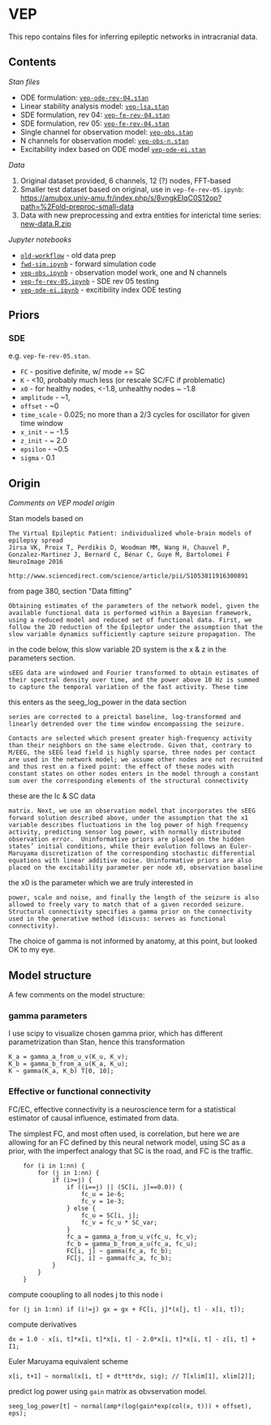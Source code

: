 # VEP

This repo contains files for inferring epileptic networks in intracranial
data.

## Contents

_Stan files_

- ODE formulation: [`vep-ode-rev-04.stan`](vep-ode-rev-04.stan)
- Linear stability analysis model: [`vep-lsa.stan`](vep-lsa.stan)
- SDE formulation, rev 04: [`vep-fe-rev-04.stan`](vep-fe-rev-04.stan)
- SDE formulation, rev 05: [`vep-fe-rev-04.stan`](vep-fe-rev-04.stan)
- Single channel for observation model: [`vep-obs.stan`](vep-obs.stan)
- N channels for observation model: [`vep-obs-n.stan`](vep-obs-n.stan)
- Excitability index based on ODE model [`vep-ode-ei.stan`](vep-ode-ei.stan)

_Data_

1. Original dataset provided, 6 channels, 12 (?) nodes, FFT-based
2. Smaller test dataset based on original, use in `vep-fe-rev-05.ipynb`: https://amubox.univ-amu.fr/index.php/s/8vngkEIqC0S12op?path=%2Fold-preproc-small-data
3. Data with new preprocessing and extra entities for interictal time series: [new-data.R.zip](https://github.com/maedoc/vep.stan/files/1521920/new-data.R.zip)

_Jupyter notebooks_

- [`old-workflow`](old-workflow.ipynb) - old data prep
- [`fwd-sim.ipynb`](fwd-sim.ipynb) - forward simulation code
- [`vep-obs.ipynb`](vep-obs.ipynb) - observation model work, one and N channels
- [`vep-fe-rev-05.ipynb`](vep-fe-rev-05.ipynb) - SDE rev 05 testing
- [`vep-ode-ei.ipynb`](vep-ode-ei.ipynb) - excitibility index ODE testing

## Priors

### SDE

e.g. `vep-fe-rev-05.stan`.

- `FC` - positive definite, w/ mode == SC
- `K` - <10, probably much less (or rescale SC/FC if problematic)
- `x0` - for healthy nodes, <-1.8, unhealthy nodes ~ -1.8
- `amplitude` - ~1, 
- `offset` - ~0
- `time_scale` - 0.025; no more than a 2/3 cycles for oscillator for given time window
- `x_init` - ~ -1.5
- `z_init` - ~ 2.0
- `epsilon` - ~0.5
- `sigma` - 0.1


## Origin

_Comments on VEP model origin_

Stan models based on

    The Virtual Epileptic Patient: individualized whole-brain models of epilepsy spread 
    Jirsa VK, Proix T, Perdikis D, Woodman MM, Wang H, Chauvel P, Gonzalez-Martinez J, Bernard C, Bénar C, Guye M, Bartolomei F 
    NeuroImage 2016

    http://www.sciencedirect.com/science/article/pii/S1053811916300891

from page 380, section "Data fitting"


    Obtaining estimates of the parameters of the network model, given the
    available functional data is performed within a Bayesian framework,
    using a reduced model and reduced set of functional data. First, we
    follow the 2D reduction of the Epileptor under the assumption that the
    slow variable dynamics sufficiently capture seizure propagation. The

in the code below, this slow variable 2D system is the x & z in the 
parameters section.

    sEEG data are windowed and Fourier transformed to obtain estimates of
    their spectral density over time, and the power above 10 Hz is summed
    to capture the temporal variation of the fast activity. These time

this enters as the seeg_log_power in the data section

    series are corrected to a preictal baseline, log-transformed and
    linearly detrended over the time window encompassing the seizure.

    Contacts are selected which present greater high-frequency activity
    than their neighbors on the same electrode. Given that, contrary to
    M/EEG, the sEEG lead field is highly sparse, three nodes per contact
    are used in the network model; we assume other nodes are not recruited
    and thus rest on a fixed point: the effect of these nodes with
    constant states on other nodes enters in the model through a constant
    sum over the corresponding elements of the structural connectivity

these are the Ic & SC data

    matrix. Next, we use an observation model that incorporates the sEEG
    forward solution described above, under the assumption that the x1
    variable describes fluctuations in the log power of high frequency
    activity, predicting sensor log power, with normally distributed
    observation error.  Uninformative priors are placed on the hidden
    states’ initial conditions, while their evolution follows an Euler-
    Maruyama discretization of the corresponding stochastic differential
    equations with linear additive noise. Uninformative priors are also
    placed on the excitability parameter per node x0, observation baseline

the x0 is the parameter which we are truly interested in

    power, scale and noise, and finally the length of the seizure is also
    allowed to freely vary to match that of a given recorded seizure.
    Structural connectivity specifies a gamma prior on the connectivity
    used in the generative method (discuss: serves as functional
    connectivity).

The choice of gamma is not informed by anatomy, at this point,
 but looked OK to my eye.

## Model structure

A few comments on the model structure:

### gamma parameters

I use scipy to visualize chosen gamma prior, which has different parametrization
than Stan, hence this transformation

```
K_a = gamma_a_from_u_v(K_u, K_v);
K_b = gamma_b_from_a_u(K_a, K_u);
K ~ gamma(K_a, K_b) T[0, 10];
```

### Effective or functional connectivity

FC/EC, effective connectivity is a neuroscience term for a
statistical estimator of causal influence, estimated from data.

The simplest FC, and most often used, is correlation, but here we are allowing
for an FC defined by this neural network model, using SC as a prior, with the
imperfect analogy that SC is the road, and FC is the traffic. 

```
    for (i in 1:nn) {
        for (j in 1:nn) {
            if (i>=j) {
                if ((i==j) || (SC[i, j]==0.0)) {
                    fc_u = 1e-6;
                    fc_v = 1e-3;
                } else {
                    fc_u = SC[i, j];
                    fc_v = fc_u * SC_var;
                }
                fc_a = gamma_a_from_u_v(fc_u, fc_v);
                fc_b = gamma_b_from_a_u(fc_a, fc_u);
                FC[i, j] ~ gamma(fc_a, fc_b);
                FC[j, i] ~ gamma(fc_a, fc_b);
            }
        }
    }
```

compute cooupling to all nodes j to this node i 
```
for (j in 1:nn) if (i!=j) gx = gx + FC[i, j]*(x[j, t] - x[i, t]);
```
compute derivatives
```
dx = 1.0 - x[i, t]*x[i, t]*x[i, t] - 2.0*x[i, t]*x[i, t] - z[i, t] + I1;
```
Euler Maruyama equivalent scheme
```
x[i, t+1] ~ normal(x[i, t] + dt*tt*dx, sig); // T[xlim[1], xlim[2]];
```
predict log power using `gain` matrix as obvservation model.
```
seeg_log_power[t] ~ normal(amp*(log(gain*exp(col(x, t))) + offset), eps);
```

